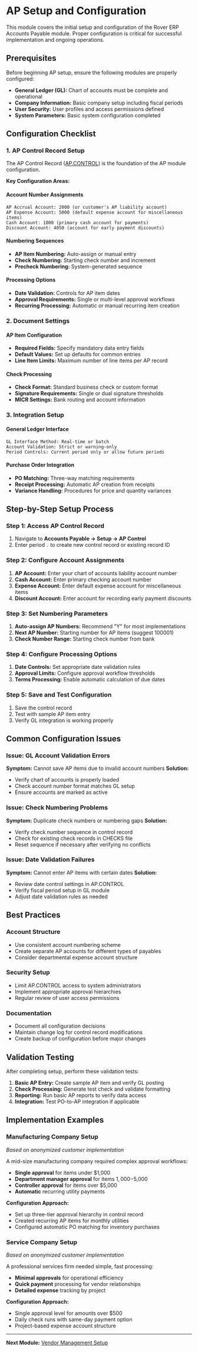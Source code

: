 # AP Setup and Configuration

<PageHeader />

This module covers the initial setup and configuration of the Rover ERP Accounts Payable module. Proper configuration is critical for successful implementation and ongoing operations.

## Prerequisites

Before beginning AP setup, ensure the following modules are properly configured:

- **General Ledger (GL):** Chart of accounts must be complete and operational
- **Company Information:** Basic company setup including fiscal periods
- **User Security:** User profiles and access permissions defined
- **System Parameters:** Basic system configuration completed

## Configuration Checklist

### 1. AP Control Record Setup

The AP Control Record ([AP.CONTROL](../../AP-CONTROL/README.md)) is the foundation of the AP module configuration.

**Key Configuration Areas:**

#### Account Number Assignments
```
AP Accrual Account: 2000 (or customer's AP liability account)
AP Expense Account: 5000 (default expense account for miscellaneous items)
Cash Account: 1000 (primary cash account for payments)
Discount Account: 4050 (account for early payment discounts)
```

#### Numbering Sequences
- **AP Item Numbering:** Auto-assign or manual entry
- **Check Numbering:** Starting check number and increment
- **Precheck Numbering:** System-generated sequence

#### Processing Options
- **Date Validation:** Controls for AP item dates
- **Approval Requirements:** Single or multi-level approval workflows
- **Recurring Processing:** Automatic or manual recurring item creation

### 2. Document Settings

#### AP Item Configuration
- **Required Fields:** Specify mandatory data entry fields
- **Default Values:** Set up defaults for common entries
- **Line Item Limits:** Maximum number of line items per AP record

#### Check Processing
- **Check Format:** Standard business check or custom format
- **Signature Requirements:** Single or dual signature thresholds
- **MICR Settings:** Bank routing and account information

### 3. Integration Setup

#### General Ledger Interface
```
GL Interface Method: Real-time or batch
Account Validation: Strict or warning-only
Period Controls: Current period only or allow future periods
```

#### Purchase Order Integration
- **PO Matching:** Three-way matching requirements
- **Receipt Processing:** Automatic AP creation from receipts
- **Variance Handling:** Procedures for price and quantity variances

## Step-by-Step Setup Process

### Step 1: Access AP Control Record
1. Navigate to **Accounts Payable → Setup → AP Control**
2. Enter period `.` to create new control record or existing record ID

### Step 2: Configure Account Assignments
1. **AP Account:** Enter your chart of accounts liability account number
2. **Cash Account:** Enter primary checking account number
3. **Expense Account:** Enter default expense account for miscellaneous items
4. **Discount Account:** Enter account for recording early payment discounts

### Step 3: Set Numbering Parameters
1. **Auto-assign AP Numbers:** Recommend "Y" for most implementations
2. **Next AP Number:** Starting number for AP items (suggest 100001)
3. **Check Number Range:** Starting check number from bank

### Step 4: Configure Processing Options
1. **Date Controls:** Set appropriate date validation rules
2. **Approval Limits:** Configure approval workflow thresholds
3. **Terms Processing:** Enable automatic calculation of due dates

### Step 5: Save and Test Configuration
1. Save the control record
2. Test with sample AP item entry
3. Verify GL integration is working properly

## Common Configuration Issues

### Issue: GL Account Validation Errors
**Symptom:** Cannot save AP items due to invalid account numbers
**Solution:** 
- Verify chart of accounts is properly loaded
- Check account number format matches GL setup
- Ensure accounts are marked as active

### Issue: Check Numbering Problems
**Symptom:** Duplicate check numbers or numbering gaps
**Solution:**
- Verify check number sequence in control record
- Check for existing check records in CHECKS file
- Reset sequence if necessary after verifying no conflicts

### Issue: Date Validation Failures
**Symptom:** Cannot enter AP items with certain dates
**Solution:**
- Review date control settings in AP.CONTROL
- Verify fiscal period setup in GL module
- Adjust date validation rules as needed

## Best Practices

### Account Structure
- Use consistent account numbering scheme
- Create separate AP accounts for different types of payables
- Consider departmental expense account structure

### Security Setup
- Limit AP.CONTROL access to system administrators
- Implement appropriate approval hierarchies
- Regular review of user access permissions

### Documentation
- Document all configuration decisions
- Maintain change log for control record modifications
- Create backup of configuration before major changes

## Validation Testing

After completing setup, perform these validation tests:

1. **Basic AP Entry:** Create sample AP item and verify GL posting
2. **Check Processing:** Generate test check and validate formatting
3. **Reporting:** Run basic AP reports to verify data access
4. **Integration:** Test PO-to-AP integration if applicable

## Implementation Examples

### Manufacturing Company Setup
*Based on anonymized customer implementation*

A mid-size manufacturing company required complex approval workflows:
- **Single approval** for items under $1,000
- **Department manager approval** for items $1,000-$5,000  
- **Controller approval** for items over $5,000
- **Automatic** recurring utility payments

**Configuration Approach:**
- Set up three-tier approval hierarchy in control record
- Created recurring AP items for monthly utilities
- Configured automatic PO matching for inventory purchases

### Service Company Setup
*Based on anonymized customer implementation*

A professional services firm needed simple, fast processing:
- **Minimal approvals** for operational efficiency
- **Quick payment** processing for vendor relationships
- **Detailed expense** tracking by project

**Configuration Approach:**
- Single approval level for amounts over $500
- Daily check runs with same-day payment option
- Project-based expense account structure

---

**Next Module:** [Vendor Management Setup](../VENDOR-SETUP/README.md)

<PageFooter />